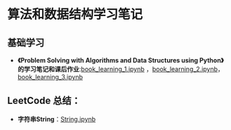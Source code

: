 # 算法和数据结构学习笔记

## 基础学习

- **《Problem Solving with Algorithms and Data Structures using Python》 的学习笔记和课后作业**:[book_learning_1.ipynb](https://github.com/applenob/algorithm_note/blob/master/book_learning_1.ipynb)
，[book_learning_2.ipynb](https://github.com/applenob/algorithm_note/blob/master/book_learning_2.ipynb)，[book_learning_3.ipynb](https://github.com/applenob/algorithm_note/blob/master/book_learning_3.ipynb)

## LeetCode 总结：

- **字符串String**：[String.ipynb](https://github.com/applenob/algorithm_note/blob/master/String.ipynb)
